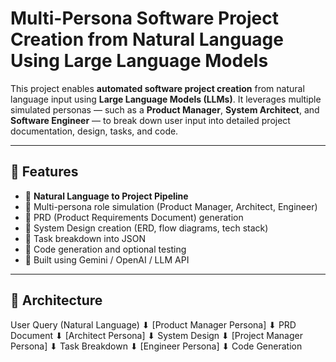 # Multi-Persona Software Project Creation from Natural Language Using Large Language Models

This project enables **automated software project creation** from natural language input using **Large Language Models (LLMs)**. It leverages multiple simulated personas — such as a **Product Manager**, **System Architect**, and **Software Engineer** — to break down user input into detailed project documentation, design, tasks, and code.

---

## 🚀 Features

- 🔸 **Natural Language to Project Pipeline**
- 🔸 Multi-persona role simulation (Product Manager, Architect, Engineer)
- 🔸 PRD (Product Requirements Document) generation
- 🔸 System Design creation (ERD, flow diagrams, tech stack)
- 🔸 Task breakdown into JSON
- 🔸 Code generation and optional testing
- 🔸 Built using Gemini / OpenAI / LLM API

---

## 🧠 Architecture

User Query (Natural Language)
⬇
[Product Manager Persona]
⬇
PRD Document
⬇
[Architect Persona]
⬇
System Design
⬇
[Project Manager Persona]
⬇
Task Breakdown
⬇
[Engineer Persona]
⬇
Code Generation
